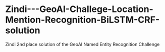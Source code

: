 # Zindi---GeoAI-Challege-Location-Mention-Recognition-BiLSTM-CRF-solution
Zindi 2nd place solution of the GeoAI Named Entity Recognition Challenge
